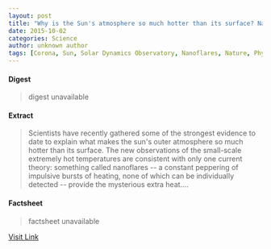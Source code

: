 ```yaml
---
layout: post
title: "Why is the Sun's atmosphere so much hotter than its surface? Nanoflares"
date: 2015-10-02
categories: Science
author: unknown author
tags: [Corona, Sun, Solar Dynamics Observatory, Nanoflares, Nature, Physical sciences, Astronomy, Outer space, Physical phenomena, Applied and interdisciplinary physics, Space science]
---
```



#### Digest
>digest unavailable

#### Extract
>Scientists have recently gathered some of the strongest evidence to date to explain what makes the sun's outer atmosphere so much hotter than its surface. The new observations of the small-scale extremely hot temperatures are consistent with only one current theory: something called nanoflares -- a constant peppering of impulsive bursts of heating, none of which can be individually detected -- provide the mysterious extra heat....

#### Factsheet
>factsheet unavailable

[Visit Link](http://feeds.sciencedaily.com/~r/sciencedaily/~3/YpDav1_XoJg/140801171124.htm)


